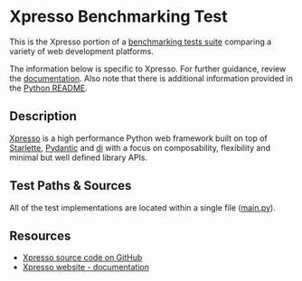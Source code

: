 # Xpresso Benchmarking Test

This is the Xpresso portion of a [benchmarking tests suite](../../) comparing a variety of web development platforms.

The information below is specific to Xpresso.
For further guidance, review the [documentation](https://github.com/khulnasoft/BenchWeb/wiki).
Also note that there is additional information provided in the [Python README](../).

## Description

[Xpresso] is a high performance Python web framework built on top of [Starlette], [Pydantic] and [di] with a focus on composability, flexibility and minimal but well defined library APIs.

## Test Paths & Sources

All of the test implementations are located within a single file ([main.py](main.py)).

## Resources

* [Xpresso source code on GitHub](https://github.com/adriangb/xpresso)
* [Xpresso website - documentation](https://xpresso-api.dev)

[Xpresso]: https://github.com/adriangb/xpresso
[Starlette]: https://github.com/encode/starlette
[Pydantic]: https://github.com/samuelcolvin/pydantic/
[di]: https://github.com/adriangb/di

